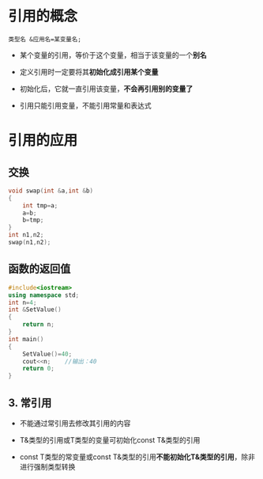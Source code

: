 # 引用的概念

`类型名 &应用名=某变量名;`

* 某个变量的引用，等价于这个变量，相当于该变量的一个**别名**

* 定义引用时一定要将其**初始化成引用某个变量**

* 初始化后，它就一直引用该变量，**不会再引用别的变量了**

* 引用只能引用变量，不能引用常量和表达式

# 引用的应用

## 交换
```cpp
void swap(int &a,int &b)
{
    int tmp=a;
    a=b;
    b=tmp;
}
int n1,n2;
swap(n1,n2);
```

## 函数的返回值

```cpp
#include<iostream>
using namespace std;
int n=4;
int &SetValue()
{
    return n;
}
int main()
{
    SetValue()=40;
    cout<<n;    //输出：40
    return 0;
}
```

## 3. 常引用
* 不能通过常引用去修改其引用的内容

* T&类型的引用或T类型的变量可初始化const T&类型的引用

* const T类型的常变量或const T&类型的引用**不能初始化T&类型的引用**，除非进行强制类型转换